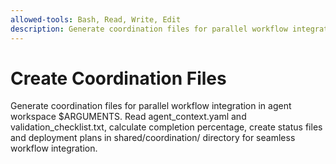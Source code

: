 ```yaml
---
allowed-tools: Bash, Read, Write, Edit
description: Generate coordination files for parallel workflow integration
---
```


# Create Coordination Files

Generate coordination files for parallel workflow integration in agent workspace $ARGUMENTS. Read agent_context.yaml and validation_checklist.txt, calculate completion percentage, create status files and deployment plans in shared/coordination/ directory for seamless workflow integration.
